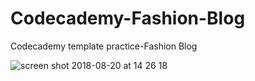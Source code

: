 # Codecademy-Fashion-Blog
Codecademy template practice-Fashion Blog

![screen shot 2018-08-20 at 14 26 18](https://user-images.githubusercontent.com/16766170/44343154-1c778280-a485-11e8-9d96-8383392ea27d.png)
